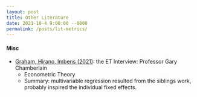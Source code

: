 ```yaml
---
layout: post
title: Other Literature
date: 2021-10-4 9:00:00 --0000
permalink: /posts/lit-metrics/
---
```


#### Misc
- [Graham, Hirano, Imbens (2021)](https://doi.org/10.1017/S0266466621000372): the ET Interview: Professor Gary Chamberlain
    - Econometric Theory
    - Summary: multivariable regression resulted from the siblings work, probably inspired the individual fixed effects.